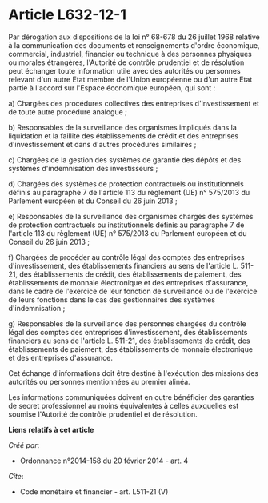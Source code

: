 # Article L632-12-1

Par dérogation aux dispositions de la loi n° 68-678 du 26 juillet 1968 relative à la communication des documents et
renseignements d'ordre économique, commercial, industriel, financier ou technique à des personnes physiques ou morales
étrangères, l'Autorité de contrôle prudentiel et de résolution peut échanger toute information utile avec des autorités ou
personnes relevant d'un autre Etat membre de l'Union européenne ou d'un autre Etat partie à l'accord sur l'Espace économique
européen, qui sont : 

a) Chargées des procédures collectives des entreprises d'investissement et de toute autre procédure analogue ; 

b) Responsables de la surveillance des organismes impliqués dans la liquidation et la faillite des établissements de crédit
et des entreprises d'investissement et dans d'autres procédures similaires ; 

c) Chargées de la gestion des systèmes de garantie des dépôts et des systèmes d'indemnisation des investisseurs ; 

d) Chargées des systèmes de protection contractuels ou institutionnels définis au paragraphe 7 de l'article 113 du règlement
(UE) n° 575/2013 du Parlement européen et du Conseil du 26 juin 2013 ; 

e) Responsables de la surveillance des organismes chargés des systèmes de protection contractuels ou institutionnels définis
au paragraphe 7 de l'article 113 du règlement (UE) n° 575/2013 du Parlement européen et du Conseil du 26 juin 2013 ; 

f) Chargées de procéder au contrôle légal des comptes des entreprises d'investissement, des établissements financiers au sens
de l'article L. 511-21, des établissements de crédit, des établissements de paiement, des établissements de monnaie
électronique et des entreprises d'assurance, dans le cadre de l'exercice de leur fonction de surveillance ou de l'exercice de
leurs fonctions dans le cas des gestionnaires des systèmes d'indemnisation ; 

g) Responsables de la surveillance des personnes chargées du contrôle légal des comptes des entreprises d'investissement, des
établissements financiers au sens de l'article L. 511-21, des établissements de crédit, des établissements de paiement, des
établissements de monnaie électronique et des entreprises d'assurance. 

Cet échange d'informations doit être destiné à l'exécution des missions des autorités ou personnes mentionnées au premier
alinéa. 

Les informations communiquées doivent en outre bénéficier des garanties de secret professionnel au moins équivalentes à
celles auxquelles est soumise l'Autorité de contrôle prudentiel et de résolution.

**Liens relatifs à cet article**

_Créé par_:

  - Ordonnance n°2014-158 du 20 février 2014 - art. 4

_Cite_:

  - Code monétaire et financier - art. L511-21 (V)
